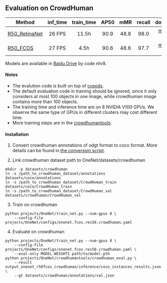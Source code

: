 ## Evaluation on CrowdHuman

Method | inf_time | train_time | AP50 | mMR | recall | download
--- |:---:|:---:|:---:|:---:|:---:|:---:
[R50_RetinaNet](projects/OneNet/configs/onenet.retinanet.res50.crowdhuman.yaml) | 26 FPS  | 11.5h | 90.9 | 48.8 | 98.0 |[model](https://drive.google.com/drive/folders/1LnHMj7pkJhODeZTNHW-UcUZxybKbQmTB) \| [log](https://drive.google.com/drive/folders/1LnHMj7pkJhODeZTNHW-UcUZxybKbQmTB)
[R50_FCOS](projects/OneNet/configs/onenet.fcos.res50.crowdhuman.yaml) | 27 FPS  | 4.5h  | 90.6 | 48.6 | 97.7 | [model](https://drive.google.com/drive/folders/1LnHMj7pkJhODeZTNHW-UcUZxybKbQmTB) \| [log](https://drive.google.com/drive/folders/1LnHMj7pkJhODeZTNHW-UcUZxybKbQmTB)

Models are available in [Baidu Drive](https://pan.baidu.com/s/1f0lQ63UEBD-qbHTrsD97hA) by code nhr8.

#### Notes
- The evalution code is built on top of [cvpods](https://github.com/Megvii-BaseDetection/cvpods).
- The default evaluation code in training should be ignored, since it only considers at most 100 objects in one image, while crowdhuman image contains more than 100 objects.
- The training time and inference time are on 8 NVIDIA V100 GPUs. We observe the same type of GPUs in different clusters may cost different time.
- More training steps are in the [crowdhumantools](https://github.com/PeizeSun/OneNet/tree/main/projects/OneNet/crowdhumantools).

#### Installation

1. Convert crowdhuman annotations of odgt format to coco format. More details can be found in [the conversion script](convert_crowdhuman_to_coco.py).

2. Link crowdhuman dataset path to OneNet/datasets/crowdhuman
```
mkdir -p datasets/crowdhuman
ln -s /path_to_crowdhuman_dataset/annotations datasets/coco/annotations
ln -s /path_to_crowdhuman_dataset/CrowdHuman_train datasets/coco/CrowdHuman_train
ln -s /path_to_crowdhuman_dataset/CrowdHuman_val datasets/crowdhuman/CrowdHuman_val
```

3. Train on crowdhuman
```
python projects/OneNet/train_net.py --num-gpus 8 \
    --config-file projects/OneNet/configs/onenet.fcos.res50.crowdhuman.yaml
```

4. Evaluate on crowdhuman
```
python projects/OneNet/train_net.py --num-gpus 8 \
    --config-file projects/OneNet/configs/onenet.fcos.res50.crowdhuman.yaml \
    --eval-only MODEL.WEIGHTS path/to/model.pth
python projects/OneNet/crowdhumantools/crowdhuman_eval.py \
    --result output_onenet_r50fcos_crowdhuman/inference/coco_instances_results.json \
    --gt datasets/crowdhuman/annotations/val.json
```
